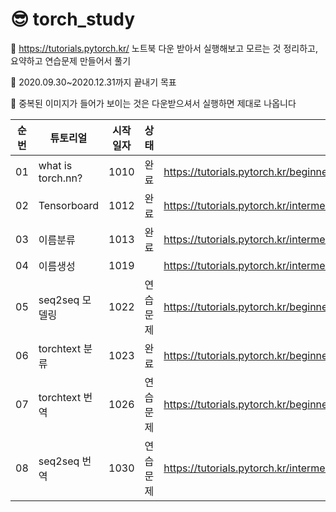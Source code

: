 # 😎 torch_study


🍕 https://tutorials.pytorch.kr/ 노트북 다운 받아서 실행해보고 모르는 것 정리하고, 요약하고 연습문제 만들어서 풀기 

🍔 2020.09.30~2020.12.31까지 끝내기 목표

:fries: 중복된 이미지가 들어가 보이는 것은 다운받으셔서 실행하면 제대로 나옵니다

|순번|튜토리얼|시작일자|상태|링크|
|:--:|----|:---:|:----:|----|
|01|what is torch.nn?|1010|완료|https://tutorials.pytorch.kr/beginner/nn_tutorial.html|
|02|Tensorboard|1012|완료|https://tutorials.pytorch.kr/intermediate/tensorboard_tutorial.html|
|03|이름분류|1013|완료|https://tutorials.pytorch.kr/intermediate/char_rnn_classification_tutorial.html|
|04|이름생성|1019||https://tutorials.pytorch.kr/intermediate/char_rnn_generation_tutorial.html|
|05|seq2seq 모델링|1022|연습문제|https://tutorials.pytorch.kr/beginner/transformer_tutorial.html|
|06|torchtext 분류|1023|완료|https://tutorials.pytorch.kr/beginner/text_sentiment_ngrams_tutorial.html|
|07|torchtext 번역|1026|연습문제|https://tutorials.pytorch.kr/beginner/torchtext_translation_tutorial.html|
|08|seq2seq 번역|1030|연습문제|https://tutorials.pytorch.kr/intermediate/seq2seq_translation_tutorial.html|

